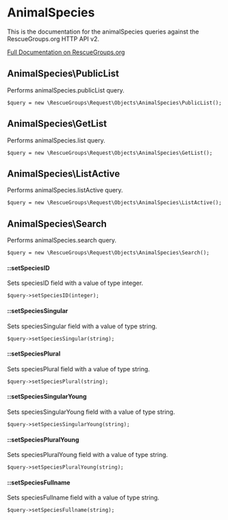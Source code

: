 # AnimalSpecies

This is the documentation for the animalSpecies queries against the RescueGroups.org HTTP API v2.

[Full Documentation on RescueGroups.org](https://userguide.rescuegroups.org/display/APIDG/Object+definitions#Objectdefinitions-animalSpecies)

## AnimalSpecies\PublicList

Performs animalSpecies.publicList query.

    $query = new \RescueGroups\Request\Objects\AnimalSpecies\PublicList();



## AnimalSpecies\GetList

Performs animalSpecies.list query.

    $query = new \RescueGroups\Request\Objects\AnimalSpecies\GetList();



## AnimalSpecies\ListActive

Performs animalSpecies.listActive query.

    $query = new \RescueGroups\Request\Objects\AnimalSpecies\ListActive();



## AnimalSpecies\Search

Performs animalSpecies.search query.

    $query = new \RescueGroups\Request\Objects\AnimalSpecies\Search();

#### ::setSpeciesID

Sets speciesID field with a value of type integer.

    $query->setSpeciesID(integer);

#### ::setSpeciesSingular

Sets speciesSingular field with a value of type string.

    $query->setSpeciesSingular(string);

#### ::setSpeciesPlural

Sets speciesPlural field with a value of type string.

    $query->setSpeciesPlural(string);

#### ::setSpeciesSingularYoung

Sets speciesSingularYoung field with a value of type string.

    $query->setSpeciesSingularYoung(string);

#### ::setSpeciesPluralYoung

Sets speciesPluralYoung field with a value of type string.

    $query->setSpeciesPluralYoung(string);

#### ::setSpeciesFullname

Sets speciesFullname field with a value of type string.

    $query->setSpeciesFullname(string);





